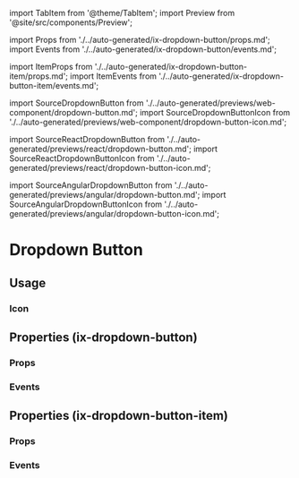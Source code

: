 import TabItem from '@theme/TabItem';
import Preview from '@site/src/components/Preview';

import Props from './../auto-generated/ix-dropdown-button/props.md';
import Events from './../auto-generated/ix-dropdown-button/events.md';

import ItemProps from './../auto-generated/ix-dropdown-button-item/props.md';
import ItemEvents from './../auto-generated/ix-dropdown-button-item/events.md';

import SourceDropdownButton from './../auto-generated/previews/web-component/dropdown-button.md';
import SourceDropdownButtonIcon from './../auto-generated/previews/web-component/dropdown-button-icon.md';

import SourceReactDropdownButton from './../auto-generated/previews/react/dropdown-button.md';
import SourceReactDropdownButtonIcon from './../auto-generated/previews/react/dropdown-button-icon.md';

import SourceAngularDropdownButton from './../auto-generated/previews/angular/dropdown-button.md';
import SourceAngularDropdownButtonIcon from './../auto-generated/previews/angular/dropdown-button-icon.md';

# Dropdown Button

## Usage

<Preview name="dropdown-button" height="18rem">
  <TabItem value="javascript">
    <SourceDropdownButton />
  </TabItem>
  <TabItem value="react">
    <SourceReactDropdownButton />
  </TabItem>
  <TabItem value="angular">
    <SourceAngularDropdownButton />
  </TabItem>
</Preview>

### Icon

<Preview name="dropdown-button-icon" height="18rem">
  <TabItem value="javascript">
    <SourceDropdownButtonIcon />
  </TabItem>
  <TabItem value="react">
    <SourceReactDropdownButtonIcon />
  </TabItem>
  <TabItem value="angular">
    <SourceAngularDropdownButtonIcon />
  </TabItem>
</Preview>

## Properties (ix-dropdown-button)

### Props

<Props />

### Events

<Events />

## Properties (ix-dropdown-button-item)

### Props

<ItemProps />

### Events

<ItemEvents />
